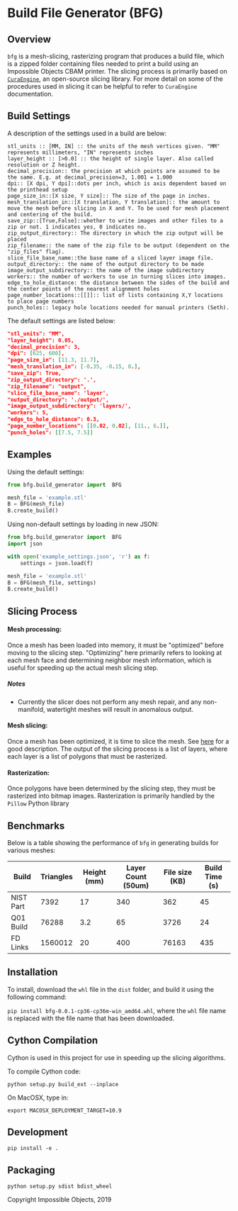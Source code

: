 Build File Generator (BFG)
==========================
Overview
--------
`bfg` is a mesh-slicing, rasterizing program that produces a build file, which is a zipped folder containing files needed to print a build using an Impossible Objects CBAM printer.
The slicing process is primarily based on [`CuraEngine`](https://github.com/Ultimaker/CuraEngine), an open-source slicing library. For more detail on some of the procedures
used in slicing it can be helpful to refer to `CuraEngine` documentation.

Build Settings
--------------
A description of the settings used in a build are below:
```
stl_units :: [MM, IN] :: the units of the mesh vertices given. "MM" represents millimeters, "IN" represents inches
layer_height :: [>0.0] :: the height of single layer. Also called resolution or Z height.
decimal_precision:: the precision at which points are assumed to be the same. E.g. at decimal_precision=3, 1.001 = 1.000
dpi:: [X dpi, Y dpi]::dots per inch, which is axis dependent based on the printhead setup
page_size_in::[X size, Y size]:: The size of the page in inches.
mesh_translation_in::[X translation, Y translation]:: the amount to move the mesh before slicing in X and Y. To be used for mesh placement and centering of the build.
save_zip::[True,False]::whether to write images and other files to a zip or not. 1 indicates yes, 0 indicates no.
zip_output_directory:: The directory in which the zip output will be placed
zip_filename:: the name of the zip file to be output (dependent on the "zip_files" flag).
slice_file_base_name::the base name of a sliced layer image file.
output_directory:: the name of the output directory to be made
image_output_subdirectory:: the name of the image subdirectory
workers:: the number of workers to use in turning slices into images.
edge_to_hole_distance: the distance between the sides of the build and the center points of the nearest alignment holes
page_number_locations::[[]]:: list of lists containing X,Y locations to place page numbers
punch_holes:: legacy hole locations needed for manual printers (Seth).
```

The default settings are listed below:
```json
"stl_units": "MM",
"layer_height": 0.05,
"decimal_precision": 3,
"dpi": [625, 600],
"page_size_in": [11.3, 11.7],
"mesh_translation_in": [-0.35, -0.15, 0.],
"save_zip": True,
"zip_output_directory": '.',
"zip_filename": "output",
"slice_file_base_name": 'layer',
"output_directory": './output/',
"image_output_subdirectory": 'layers/',
"workers": 5,
"edge_to_hole_distance": 0.3,
"page_number_locations": [[0.02, 0.02], [11., 6.]],
"punch_holes": [[7.5, 7.5]]
```

Examples
--------
Using the default settings:
```python
from bfg.build_generator import  BFG

mesh_file = 'example.stl'
B = BFG(mesh_file)
B.create_build()
```

Using non-default settings by loading in new JSON:
```python
from bfg.build_generator import  BFG
import json

with open('example_settings.json', 'r') as f:
    settings = json.load(f)

mesh_file = 'example.stl'
B = BFG(mesh_file, settings)
B.create_build()
```

Slicing Process
---------------
#### Mesh processing:
Once a mesh has been loaded into memory, it must be "optimized" before moving to the slicing step. "Optimizing" here
primarily refers to looking at each mesh face and determining neighbor mesh information, which is useful for speeding
up the actual mesh slicing step.

##### Notes
- Currently the slicer does not perform any mesh repair, and any non-manifold, watertight meshes will result in anomalous output.

#### Mesh slicing:
Once a mesh has been optimized, it is time to slice the mesh. See [here](https://github.com/Ultimaker/CuraEngine/blob/master/docs/slicing.md) for a good description.
The output of the slicing process is a list of layers, where each layer is a list of polygons that must be rasterized.

#### Rasterization:
Once polygons have been determined by the slicing step, they must be rasterized into bitmap images. Rasterization is primarily handled by the `Pillow` Python library

Benchmarks
----------
Below is a table showing the performance of `bfg` in generating builds for various meshes:

| Build     |  Triangles   | Height (mm) | Layer Count (50um) | File size (KB) | Build Time (s) |
|-----------|--------------|-------------|--------------------|----------------|----------------|
| NIST Part | 7392         | 17          | 340                | 362            | 45             |
| Q01 Build | 76288        | 3.2         | 65                 | 3726           | 24             |
| FD Links  | 1560012      | 20          | 400                | 76163          | 435            |

Installation
------------
To install, download the `whl` file in the `dist` folder, and build it using the following command:

`pip install bfg-0.0.1-cp36-cp36m-win_amd64.whl`, where the `whl` file name is replaced with the file name that has been downloaded.

Cython Compilation
-----------
Cython is used in this project for use in speeding up the slicing algorithms.

To compile Cython code:

`
python setup.py build_ext --inplace
`

On MacOSX, type in:

`
export MACOSX_DEPLOYMENT_TARGET=10.9
`

Development
-----------

`
pip install -e .
`

Packaging
---------

`
python setup.py sdist bdist_wheel
`

Copyright Impossible Objects, 2019